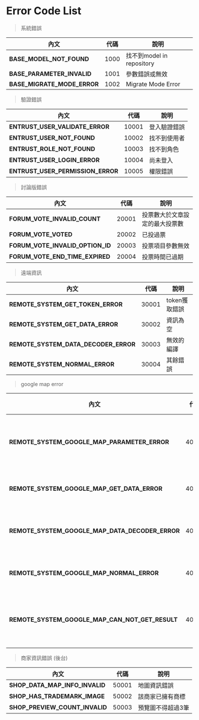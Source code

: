 # Error Code List

> 系統錯誤

| 內文                                      | 代碼             | 說明                                  |
|-------------------------------------------|------------------|---------------------------------------|
| <b>BASE_MODEL_NOT_FOUND</b>               | 1000             | 找不到model in repository             |
| <b>BASE_PARAMETER_INVALID</b>             | 1001             | 參數錯誤或無效                        |
| <b>BASE_MIGRATE_MODE_ERROR</b>            | 1002             | Migrate Mode Error                    |

> 驗證錯誤

| 內文                                      | 代碼             | 說明                                  |
|-------------------------------------------|------------------|---------------------------------------|
| <b>ENTRUST_USER_VALIDATE_ERROR</b>        | 10001            | 登入驗證錯誤                          |
| <b>ENTRUST_USER_NOT_FOUND</b>             | 10002            | 找不到使用者                          |
| <b>ENTRUST_ROLE_NOT_FOUND</b>             | 10003            | 找不到角色                            |
| <b>ENTRUST_USER_LOGIN_ERROR</b>           | 10004            | 尚未登入                              |
| <b>ENTRUST_USER_PERMISSION_ERROR</b>      | 10005            | 權限錯誤                              |

> 討論版錯誤

| 內文                                      | 代碼             | 說明                                  |
|-------------------------------------------|------------------|---------------------------------------|
| <b>FORUM_VOTE_INVALID_COUNT</b>           | 20001            | 投票數大於文章設定的最大投票數        |
| <b>FORUM_VOTE_VOTED</b>                   | 20002            | 已投過票                              |
| <b>FORUM_VOTE_INVALID_OPTION_ID</b>       | 20003            | 投票項目參數無效                      |
| <b>FORUM_VOTE_END_TIME_EXPIRED</b>        | 20004            | 投票時間已過期                        |

> 遠端資訊

| 內文                                      | 代碼             | 說明                                  |
|-------------------------------------------|------------------|---------------------------------------|
| <b>REMOTE_SYSTEM_GET_TOKEN_ERROR</b>      | 30001            | token獲取錯誤                         |
| <b>REMOTE_SYSTEM_GET_DATA_ERROR</b>       | 30002            | 資訊為空                              |
| <b>REMOTE_SYSTEM_DATA_DECODER_ERROR</b>   | 30003            | 無效的編譯                            |
| <b>REMOTE_SYSTEM_NORMAL_ERROR</b>         | 30004            | 其餘錯誤                              |

> google map error

| 內文                                                | 代碼             | 說明                                  |
|-----------------------------------------------------|------------------|---------------------------------------|
| <b>REMOTE_SYSTEM_GOOGLE_MAP_PARAMETER_ERROR</b>     | 40001            | 地址不得為空                          |
| <b>REMOTE_SYSTEM_GOOGLE_MAP_GET_DATA_ERROR</b>      | 40002            | 資訊為空                              |
| <b>REMOTE_SYSTEM_GOOGLE_MAP_DATA_DECODER_ERROR</b>  | 40003            | 無效的編譯                            |
| <b>REMOTE_SYSTEM_GOOGLE_MAP_NORMAL_ERROR</b>        | 40004            | 其餘錯誤                              |
| <b>REMOTE_SYSTEM_GOOGLE_MAP_CAN_NOT_GET_RESULT</b>  | 40005            | 資料結構錯誤                          |

> 商家資訊錯誤 (後台)

| 內文                                                | 代碼             | 說明                                  |
|-----------------------------------------------------|------------------|---------------------------------------|
| <b>SHOP_DATA_MAP_INFO_INVALID</b>                   | 50001            | 地圖資訊錯誤                          |
| <b>SHOP_HAS_TRADEMARK_IMAGE</b>                     | 50002            | 該商家已擁有商標                      |
| <b>SHOP_PREVIEW_COUNT_INVALID</b>                   | 50003            | 預覽圖不得超過3筆                     |
